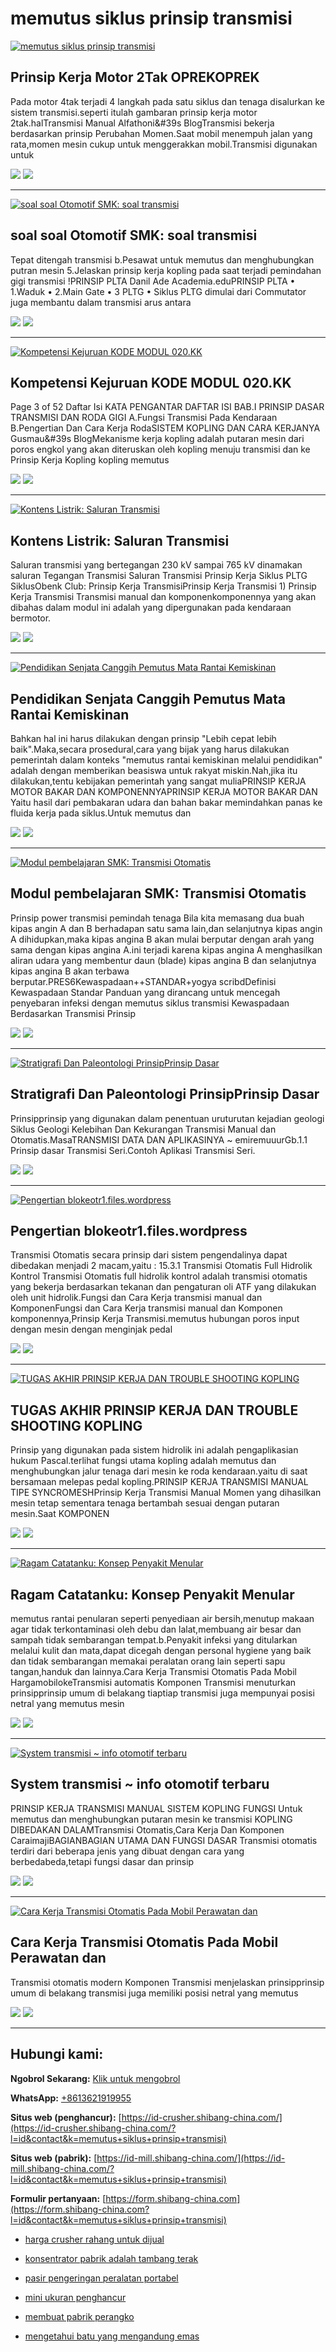 # memutus siklus prinsip transmisi

<a href="https://swt.shibang-china.com/?l=id&img&k=memutus+siklus+prinsip+transmisi" target="_blank">![memutus siklus prinsip transmisi](http://static.shibang-china.com/all-800x300/1015.jpg)</a>

## Prinsip Kerja Motor 2Tak OPREKOPREK
Pada motor 4tak terjadi 4 langkah pada satu siklus dan tenaga disalurkan ke sistem transmisi.seperti itulah gambaran prinsip kerja motor 2tak.halTransmisi Manual Alfathoni&#39s BlogTransmisi bekerja berdasarkan prinsip Perubahan Momen.Saat mobil menempuh jalan yang rata,momen mesin cukup untuk menggerakkan mobil.Transmisi digunakan untuk


<a href="https://whatsapp.shibangsoft.com/WhatsApp.php" target="_blank" title="WhatsApp">![](http://static.shibang-china.com/icon/whatsapp.png)</a> <a href="https://swt.shibang-china.com/?l=id&icon&k=memutus+siklus+prinsip+transmisi" target="_blank">![](http://static.shibang-china.com/icon/chat-id.png)</a>

---

<a href="https://swt.shibang-china.com/?l=id&img&k=memutus+siklus+prinsip+transmisi" target="_blank">![soal soal Otomotif SMK: soal transmisi](http://static.shibang-china.com/all-800x300/150.jpg)</a>

## soal soal Otomotif SMK: soal transmisi
Tepat ditengah transmisi b.Pesawat untuk memutus dan menghubungkan putran mesin 5.Jelaskan prinsip kerja kopling pada saat terjadi pemindahan gigi transmisi !PRINSIP PLTA Danil Ade Academia.eduPRINSIP PLTA • 1.Waduk • 2.Main Gate • 3 PLTG • Siklus PLTG dimulai dari Commutator juga membantu dalam transmisi arus antara


<a href="https://whatsapp.shibangsoft.com/WhatsApp.php" target="_blank" title="WhatsApp">![](http://static.shibang-china.com/icon/whatsapp.png)</a> <a href="https://swt.shibang-china.com/?l=id&icon&k=memutus+siklus+prinsip+transmisi" target="_blank">![](http://static.shibang-china.com/icon/chat-id.png)</a>

---

<a href="https://swt.shibang-china.com/?l=id&img&k=memutus+siklus+prinsip+transmisi" target="_blank">![Kompetensi Kejuruan KODE MODUL 020.KK](http://static.shibang-china.com/all-800x300/956.jpg)</a>

## Kompetensi Kejuruan KODE MODUL 020.KK
Page 3 of 52 Daftar Isi KATA PENGANTAR DAFTAR ISI BAB.I PRINSIP DASAR TRANSMISI DAN RODA GIGI A.Fungsi Transmisi Pada Kendaraan B.Pengertian Dan Cara Kerja RodaSISTEM KOPLING DAN CARA KERJANYA Gusmau&#39s BlogMekanisme kerja kopling adalah putaran mesin dari poros engkol yang akan diteruskan oleh kopling menuju transmisi dan ke Prinsip Kerja Kopling kopling memutus


<a href="https://whatsapp.shibangsoft.com/WhatsApp.php" target="_blank" title="WhatsApp">![](http://static.shibang-china.com/icon/whatsapp.png)</a> <a href="https://swt.shibang-china.com/?l=id&icon&k=memutus+siklus+prinsip+transmisi" target="_blank">![](http://static.shibang-china.com/icon/chat-id.png)</a>

---

<a href="https://swt.shibang-china.com/?l=id&img&k=memutus+siklus+prinsip+transmisi" target="_blank">![Kontens Listrik: Saluran Transmisi](http://static.shibang-china.com/all-800x300/827.jpg)</a>

## Kontens Listrik: Saluran Transmisi
Saluran transmisi yang bertegangan 230 kV sampai 765 kV dinamakan saluran Tegangan Transmisi Saluran Transmisi Prinsip Kerja Siklus PLTG SiklusObenk Club: Prinsip Kerja TransmisiPrinsip Kerja Transmisi 1) Prinsip Kerja Transmisi Transmisi manual dan komponenkomponennya yang akan dibahas dalam modul ini adalah yang dipergunakan pada kendaraan bermotor.


<a href="https://whatsapp.shibangsoft.com/WhatsApp.php" target="_blank" title="WhatsApp">![](http://static.shibang-china.com/icon/whatsapp.png)</a> <a href="https://swt.shibang-china.com/?l=id&icon&k=memutus+siklus+prinsip+transmisi" target="_blank">![](http://static.shibang-china.com/icon/chat-id.png)</a>

---

<a href="https://swt.shibang-china.com/?l=id&img&k=memutus+siklus+prinsip+transmisi" target="_blank">![Pendidikan Senjata Canggih Pemutus Mata Rantai Kemiskinan](http://static.shibang-china.com/all-800x300/58.jpg)</a>

## Pendidikan Senjata Canggih Pemutus Mata Rantai Kemiskinan
Bahkan hal ini harus dilakukan dengan prinsip "Lebih cepat lebih baik".Maka,secara prosedural,cara yang bijak yang harus dilakukan pemerintah dalam konteks "memutus rantai kemiskinan melalui pendidikan" adalah dengan memberikan beasiswa untuk rakyat miskin.Nah,jika itu dilakukan,tentu kebijakan pemerintah yang sangat muliaPRINSIP KERJA MOTOR BAKAR DAN KOMPONENNYAPRINSIP KERJA MOTOR BAKAR DAN Yaitu hasil dari pembakaran udara dan bahan bakar memindahkan panas ke fluida kerja pada siklus.Untuk memutus dan


<a href="https://whatsapp.shibangsoft.com/WhatsApp.php" target="_blank" title="WhatsApp">![](http://static.shibang-china.com/icon/whatsapp.png)</a> <a href="https://swt.shibang-china.com/?l=id&icon&k=memutus+siklus+prinsip+transmisi" target="_blank">![](http://static.shibang-china.com/icon/chat-id.png)</a>

---

<a href="https://swt.shibang-china.com/?l=id&img&k=memutus+siklus+prinsip+transmisi" target="_blank">![Modul pembelajaran SMK: Transmisi Otomatis](http://static.shibang-china.com/all-800x300/49.jpg)</a>

## Modul pembelajaran SMK: Transmisi Otomatis
Prinsip power transmisi pemindah tenaga Bila kita memasang dua buah kipas angin A dan B berhadapan satu sama lain,dan selanjutnya kipas angin A dihidupkan,maka kipas angina B akan mulai berputar dengan arah yang sama dengan kipas angina A.ini terjadi karena kipas angina A menghasilkan aliran udara yang membentur daun (blade) kipas angina B dan selanjutnya kipas angina B akan terbawa berputar.PRES6Kewaspadaan++STANDAR+yogya scribdDefinisi Kewaspadaan Standar Panduan yang dirancang untuk mencegah penyebaran infeksi dengan memutus siklus transmisi Kewaspadaan Berdasarkan Transmisi Prinsip


<a href="https://whatsapp.shibangsoft.com/WhatsApp.php" target="_blank" title="WhatsApp">![](http://static.shibang-china.com/icon/whatsapp.png)</a> <a href="https://swt.shibang-china.com/?l=id&icon&k=memutus+siklus+prinsip+transmisi" target="_blank">![](http://static.shibang-china.com/icon/chat-id.png)</a>

---

<a href="https://swt.shibang-china.com/?l=id&img&k=memutus+siklus+prinsip+transmisi" target="_blank">![Stratigrafi Dan Paleontologi PrinsipPrinsip Dasar](http://static.shibang-china.com/all-800x300/25.jpg)</a>

## Stratigrafi Dan Paleontologi PrinsipPrinsip Dasar
Prinsipprinsip yang digunakan dalam penentuan uruturutan kejadian geologi Siklus Geologi Kelebihan Dan Kekurangan Transmisi Manual dan Otomatis.MasaTRANSMISI DATA DAN APLIKASINYA ~ emiremuuurGb.1.1 Prinsip dasar Transmisi Seri.Contoh Aplikasi Transmisi Seri.


<a href="https://whatsapp.shibangsoft.com/WhatsApp.php" target="_blank" title="WhatsApp">![](http://static.shibang-china.com/icon/whatsapp.png)</a> <a href="https://swt.shibang-china.com/?l=id&icon&k=memutus+siklus+prinsip+transmisi" target="_blank">![](http://static.shibang-china.com/icon/chat-id.png)</a>

---

<a href="https://swt.shibang-china.com/?l=id&img&k=memutus+siklus+prinsip+transmisi" target="_blank">![Pengertian blokeotr1.files.wordpress](http://static.shibang-china.com/all-800x300/450.jpg)</a>

## Pengertian blokeotr1.files.wordpress
Transmisi Otomatis secara prinsip dari sistem pengendalinya dapat dibedakan menjadi 2 macam,yaitu : 15.3.1 Transmisi Otomatis Full Hidrolik Kontrol Transmisi Otomatis full hidrolik kontrol adalah transmisi otomatis yang bekerja berdasarkan tekanan dan pengaturan oli ATF yang dilakukan oleh unit hidrolik.Fungsi dan Cara Kerja transmisi manual dan KomponenFungsi dan Cara Kerja transmisi manual dan Komponen komponennya,Prinsip Kerja Transmisi.memutus hubungan poros input dengan mesin dengan menginjak pedal


<a href="https://whatsapp.shibangsoft.com/WhatsApp.php" target="_blank" title="WhatsApp">![](http://static.shibang-china.com/icon/whatsapp.png)</a> <a href="https://swt.shibang-china.com/?l=id&icon&k=memutus+siklus+prinsip+transmisi" target="_blank">![](http://static.shibang-china.com/icon/chat-id.png)</a>

---

<a href="https://swt.shibang-china.com/?l=id&img&k=memutus+siklus+prinsip+transmisi" target="_blank">![TUGAS AKHIR PRINSIP KERJA DAN TROUBLE SHOOTING KOPLING](http://static.shibang-china.com/all-800x300/1028.jpg)</a>

## TUGAS AKHIR PRINSIP KERJA DAN TROUBLE SHOOTING KOPLING
Prinsip yang digunakan pada sistem hidrolik ini adalah pengaplikasian hukum Pascal.terlihat fungsi utama kopling adalah memutus dan menghubungkan jalur tenaga dari mesin ke roda kendaraan.yaitu di saat bersamaan melepas pedal kopling.PRINSIP KERJA TRANSMISI MANUAL TIPE SYNCROMESHPrinsip Kerja Transmisi Manual Momen yang dihasilkan mesin tetap sementara tenaga bertambah sesuai dengan putaran mesin.Saat KOMPONEN


<a href="https://whatsapp.shibangsoft.com/WhatsApp.php" target="_blank" title="WhatsApp">![](http://static.shibang-china.com/icon/whatsapp.png)</a> <a href="https://swt.shibang-china.com/?l=id&icon&k=memutus+siklus+prinsip+transmisi" target="_blank">![](http://static.shibang-china.com/icon/chat-id.png)</a>

---

<a href="https://swt.shibang-china.com/?l=id&img&k=memutus+siklus+prinsip+transmisi" target="_blank">![Ragam Catatanku: Konsep Penyakit Menular](http://static.shibang-china.com/all-800x300/797.jpg)</a>

## Ragam Catatanku: Konsep Penyakit Menular
memutus rantai penularan seperti penyediaan air bersih,menutup makaan agar tidak terkontaminasi oleh debu dan lalat,membuang air besar dan sampah tidak sembarangan tempat.b.Penyakit infeksi yang ditularkan melalui kulit dan mata,dapat dicegah dengan personal hygiene yang baik dan tidak sembarangan memakai peralatan orang lain seperti sapu tangan,handuk dan lainnya.Cara Kerja Transmisi Otomatis Pada Mobil HargamobilokeTransmisi automatis Komponen Transmisi menuturkan prinsipprinsip umum di belakang tiaptiap transmisi juga mempunyai posisi netral yang memutus mesin


<a href="https://whatsapp.shibangsoft.com/WhatsApp.php" target="_blank" title="WhatsApp">![](http://static.shibang-china.com/icon/whatsapp.png)</a> <a href="https://swt.shibang-china.com/?l=id&icon&k=memutus+siklus+prinsip+transmisi" target="_blank">![](http://static.shibang-china.com/icon/chat-id.png)</a>

---

<a href="https://swt.shibang-china.com/?l=id&img&k=memutus+siklus+prinsip+transmisi" target="_blank">![System transmisi ~ info otomotif terbaru](http://static.shibang-china.com/all-800x300/240.jpg)</a>

## System transmisi ~ info otomotif terbaru
PRINSIP KERJA TRANSMISI MANUAL SISTEM KOPLING FUNGSI Untuk memutus dan menghubungkan putaran mesin ke transmisi KOPLING DIBEDAKAN DALAMTransmisi Otomatis,Cara Kerja Dan Komponen CaraimajiBAGIANBAGIAN UTAMA DAN FUNGSI DASAR Transmisi otomatis terdiri dari beberapa jenis yang dibuat dengan cara yang berbedabeda,tetapi fungsi dasar dan prinsip


<a href="https://whatsapp.shibangsoft.com/WhatsApp.php" target="_blank" title="WhatsApp">![](http://static.shibang-china.com/icon/whatsapp.png)</a> <a href="https://swt.shibang-china.com/?l=id&icon&k=memutus+siklus+prinsip+transmisi" target="_blank">![](http://static.shibang-china.com/icon/chat-id.png)</a>

---

<a href="https://swt.shibang-china.com/?l=id&img&k=memutus+siklus+prinsip+transmisi" target="_blank">![Cara Kerja Transmisi Otomatis Pada Mobil Perawatan dan](http://static.shibang-china.com/all-800x300/959.jpg)</a>

## Cara Kerja Transmisi Otomatis Pada Mobil Perawatan dan
Transmisi otomatis modern Komponen Transmisi menjelaskan prinsipprinsip umum di belakang transmisi juga memiliki posisi netral yang memutus

<a href="https://whatsapp.shibangsoft.com/WhatsApp.php" target="_blank" title="WhatsApp">![](http://static.shibang-china.com/icon/whatsapp.png)</a> <a href="https://swt.shibang-china.com/?l=id&icon&k=memutus+siklus+prinsip+transmisi" target="_blank">![](http://static.shibang-china.com/icon/chat-id.png)</a>

---
## Hubungi kami:

**Ngobrol Sekarang:** [Klik untuk mengobrol](https://swt.shibang-china.com?l=id&contact&k=memutus+siklus+prinsip+transmisi)

**WhatsApp:**  [+8613621919955](https://whatsapp.shibangsoft.com/WhatsApp.php)

**Situs web (penghancur):** [https://id-crusher.shibang-china.com/](https://id-crusher.shibang-china.com/?l=id&contact&k=memutus+siklus+prinsip+transmisi)

**Situs web (pabrik):** [https://id-mill.shibang-china.com/](https://id-mill.shibang-china.com/?l=id&contact&k=memutus+siklus+prinsip+transmisi)

**Formulir pertanyaan:** [https://form.shibang-china.com](https://form.shibang-china.com?l=id&contact&k=memutus+siklus+prinsip+transmisi)

* [harga crusher rahang untuk dijual](../49/harga%20crusher%20rahang%20untuk%20dijual.md)

* [konsentrator pabrik adalah tambang terak](../49/konsentrator%20pabrik%20adalah%20tambang%20terak.md)

* [pasir pengeringan peralatan portabel](../46/pasir%20pengeringan%20peralatan%20portabel.md)

* [mini ukuran penghancur](../44/mini%20ukuran%20penghancur.md)

* [membuat pabrik perangko](../49/membuat%20pabrik%20perangko.md)

* [mengetahui batu yang mengandung emas](../45/mengetahui%20batu%20yang%20mengandung%20emas.md)